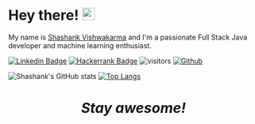 #  Hey there! <img src="https://media.giphy.com/media/hvRJCLFzcasrR4ia7z/giphy.gif" width="25px">

My name is <a href="https://gkassym.netlify.app" target="_blank">Shashank Vishwakarma</a> and I'm a passionate Full Stack Java developer and machine learning enthusiast.

<!--
<p align="left"> <a href="https://github.com/ryo-ma/github-profile-trophy"><img src="https://github-profile-trophy.vercel.app/?username=shashankvishwakarma" alt="shashankvishwakarma" /></a> </p>
-->

[![Linkedin Badge](https://img.shields.io/badge/-LinkedIn-0e76a8?style=flat-square&logo=Linkedin&logoColor=white)](https://in.linkedin.com/in/shashank-vishwakarma)
[![Hackerrank Badge](https://img.shields.io/badge/-Hackerrank-2EC866?style=flat-square&logo=HackerRank&logoColor=white)](https://www.hackerrank.com/shashank1683)
![visitors](https://visitor-badge.glitch.me/badge?page_id=page.id)
[![Github](https://img.shields.io/github/followers/shashankvishwakarma?label=Follow&style=social)](https://github.com/shashankvishwakarma)


<!--
**shashankvishwakarma/shashankvishwakarma** is a ✨ _special_ ✨ repository because its `README.md` (this file) appears on your GitHub profile.

Here are some ideas to get you started:

- 🔭 I’m currently working on ...
- 🌱 I’m currently learning ...
- 👯 I’m looking to collaborate on ...
- 🤔 I’m looking for help with ...
- 💬 Ask me about ...
- 📫 How to reach me: ...
- 😄 Pronouns: ...
- ⚡ Fun fact: ...
![Top Langs](https://github-readme-stats.vercel.app/api/top-langs/?username=shashankvishwakarma&layout=compact)](https://github.com/anuraghazra/github-readme-stats)
-->

![Shashank's GitHub stats](https://github-readme-stats.vercel.app/api?username=shashankvishwakarma&show_icons=true&theme=dark&layout=compact&hide=contribs,prs)
[![Top Langs](https://github-readme-stats.vercel.app/api/top-langs/?username=shashankvishwakarma&layout=compact&theme=dark)](https://github.com/shashankvishwakarma/github-readme-stats)
<!--
<p><img align="center" src="https://github-readme-streak-stats.herokuapp.com/?user=shashankvishwakarma&" alt="shashankvishwakarma" /></p>
[![Shashank's wakatime stats](https://github-readme-stats.vercel.app/api/wakatime?username=shashankvishwakarma)](https://github.com/shashankvishwakarma/github-readme-stats)
-->


<h1 align='center'><i>Stay awesome!</i></h1>




<!--
<p><img align="left" src="https://github-readme-stats.vercel.app/api/top-langs?username=shashankvishwakarma&show_icons=true&locale=en&layout=compact" alt="shashankvishwakarma" /></p>
-->
<!--
<p>&nbsp;<img align="center" src="https://github-readme-stats.vercel.app/api?username=shashankvishwakarma&show_icons=true&locale=en" alt="shashankvishwakarma" /></p>
<img height="180em" src="https://github-readme-stats.vercel.app/api?username=shashankvishwakarma&show_icons=true&hide_border=true&&count_private=true&include_all_commits=true" />
-->

